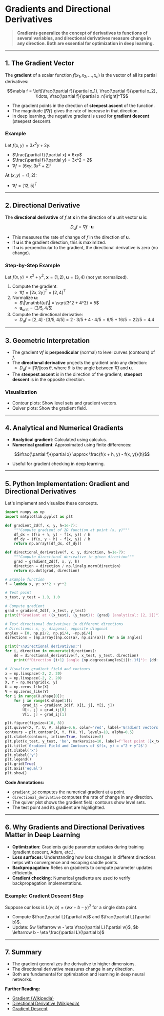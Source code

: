 # Gradients and Directional Derivatives

> **Gradients generalize the concept of derivatives to functions of several variables, and directional derivatives measure change in any direction. Both are essential for optimization in deep learning.**

---

## 1. The Gradient Vector

The **gradient** of a scalar function $`f(x_1, x_2, \ldots, x_n)`$ is the vector of all its partial derivatives:

```math
\nabla f = \left[\frac{\partial f}{\partial x_1}, \frac{\partial f}{\partial x_2}, \ldots, \frac{\partial f}{\partial x_n}\right]^T
```

- The gradient points in the direction of **steepest ascent** of the function.
- The magnitude $`\|\nabla f\|`$ gives the rate of increase in that direction.
- In deep learning, the negative gradient is used for **gradient descent** (steepest descent).

### Example

Let $`f(x, y) = 3x^2y + 2y`$.

- $`\frac{\partial f}{\partial x} = 6xy`$
- $`\frac{\partial f}{\partial y} = 3x^2 + 2`$
- $`\nabla f = [6xy, 3x^2 + 2]^T`$

At $`(x, y) = (1, 2)`$:
- $`\nabla f = [12, 5]^T`$

---

## 2. Directional Derivative

The **directional derivative** of $`f`$ at $`\mathbf{x}`$ in the direction of a unit vector $`\mathbf{u}`$ is:

```math
D_{\mathbf{u}} f = \nabla f \cdot \mathbf{u}
```

- This measures the rate of change of $`f`$ in the direction of $`\mathbf{u}`$.
- If $`\mathbf{u}`$ is the gradient direction, this is maximized.
- If $`\mathbf{u}`$ is perpendicular to the gradient, the directional derivative is zero (no change).

### Step-by-Step Example

Let $`f(x, y) = x^2 + y^2`$, $`\mathbf{x} = (1, 2)`$, $`\mathbf{u} = (3, 4)`$ (not yet normalized).

1. Compute the gradient:
   - $`\nabla f = [2x, 2y]^T = [2, 4]^T`$
2. Normalize $`\mathbf{u}`$:
   - $`\|\mathbf{u}\| = \sqrt{3^2 + 4^2} = 5`$
   - $`\mathbf{u}_{\text{unit}} = (3/5, 4/5)`$
3. Compute the directional derivative:
   - $`D_{\mathbf{u}} f = [2, 4] \cdot [3/5, 4/5] = 2\cdot3/5 + 4\cdot4/5 = 6/5 + 16/5 = 22/5 = 4.4`$

---

## 3. Geometric Interpretation

- The gradient $`\nabla f`$ is **perpendicular** (normal) to level curves (contours) of $`f`$.
- The **directional derivative** projects the gradient onto any direction:
  - $`D_{\mathbf{u}} f = \|\nabla f\| \cos\theta`$, where $`\theta`$ is the angle between $`\nabla f`$ and $`\mathbf{u}`$.
- The **steepest ascent** is in the direction of the gradient; **steepest descent** is in the opposite direction.

### Visualization

- Contour plots: Show level sets and gradient vectors.
- Quiver plots: Show the gradient field.

---

## 4. Analytical and Numerical Gradients

- **Analytical gradient**: Calculated using calculus.
- **Numerical gradient**: Approximated using finite differences:

```math
\frac{\partial f}{\partial x} \approx \frac{f(x + h, y) - f(x, y)}{h}
```

- Useful for gradient checking in deep learning.

---

## 5. Python Implementation: Gradient and Directional Derivatives

Let's implement and visualize these concepts.

```python
import numpy as np
import matplotlib.pyplot as plt

def gradient_2d(f, x, y, h=1e-7):
    """Compute gradient of 2D function at point (x, y)"""
    df_dx = (f(x + h, y) - f(x, y)) / h
    df_dy = (f(x, y + h) - f(x, y)) / h
    return np.array([df_dx, df_dy])

def directional_derivative(f, x, y, direction, h=1e-7):
    """Compute directional derivative in given direction"""
    grad = gradient_2d(f, x, y, h)
    direction = direction / np.linalg.norm(direction)
    return np.dot(grad, direction)

# Example function
f = lambda x, y: x**2 + y**2

# Test point
x_test, y_test = 1.0, 1.0

# Compute gradient
grad = gradient_2d(f, x_test, y_test)
print(f"Gradient at ({x_test}, {y_test}): {grad} (analytical: [2, 2])")

# Test directional derivatives in different directions
# Directions: x, y, diagonal, opposite diagonal
angles = [0, np.pi/2, np.pi/4, -np.pi/4]
directions = [np.array([np.cos(a), np.sin(a)]) for a in angles]

print("\nDirectional derivatives:")
for i, direction in enumerate(directions):
    dd = directional_derivative(f, x_test, y_test, direction)
    print(f"Direction {i+1} (angle {np.degrees(angles[i]):.1f}°): {dd:.6f}")

# Visualize gradient field and contours
x = np.linspace(-2, 2, 20)
y = np.linspace(-2, 2, 20)
X, Y = np.meshgrid(x, y)
U = np.zeros_like(X)
V = np.zeros_like(Y)
for i in range(X.shape[0]):
    for j in range(X.shape[1]):
        grad_ij = gradient_2d(f, X[i, j], Y[i, j])
        U[i, j] = grad_ij[0]
        V[i, j] = grad_ij[1]

plt.figure(figsize=(10, 8))
plt.quiver(X, Y, U, V, alpha=0.6, color='red', label='Gradient vectors')
contours = plt.contour(X, Y, f(X, Y), levels=10, alpha=0.5)
plt.clabel(contours, inline=True, fontsize=8)
plt.plot(x_test, y_test, 'bo', markersize=10, label=f'Test point ({x_test}, {y_test})')
plt.title('Gradient Field and Contours of $f(x, y) = x^2 + y^2$')
plt.xlabel('x')
plt.ylabel('y')
plt.legend()
plt.grid(True)
plt.axis('equal')
plt.show()
```

**Code Annotations:**
- `gradient_2d` computes the numerical gradient at a point.
- `directional_derivative` computes the rate of change in any direction.
- The quiver plot shows the gradient field; contours show level sets.
- The test point and its gradient are highlighted.

---

## 6. Why Gradients and Directional Derivatives Matter in Deep Learning

- **Optimization:** Gradients guide parameter updates during training (gradient descent, Adam, etc.).
- **Loss surfaces:** Understanding how loss changes in different directions helps with convergence and escaping saddle points.
- **Backpropagation:** Relies on gradients to compute parameter updates efficiently.
- **Gradient checking:** Numerical gradients are used to verify backpropagation implementations.

### Example: Gradient Descent Step

Suppose our loss is $`L(w, b) = (wx + b - y)^2`$ for a single data point.

- Compute $`\frac{\partial L}{\partial w}`$ and $`\frac{\partial L}{\partial b}`$.
- Update: $`w \leftarrow w - \eta \frac{\partial L}{\partial w}`$, $`b \leftarrow b - \eta \frac{\partial L}{\partial b}`$

---

## 7. Summary

- The gradient generalizes the derivative to higher dimensions.
- The directional derivative measures change in any direction.
- Both are fundamental for optimization and learning in deep neural networks.

**Further Reading:**
- [Gradient (Wikipedia)](https://en.wikipedia.org/wiki/Gradient)
- [Directional Derivative (Wikipedia)](https://en.wikipedia.org/wiki/Directional_derivative)
- [Gradient Descent](https://en.wikipedia.org/wiki/Gradient_descent) 